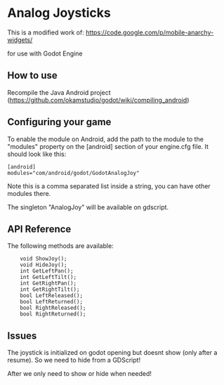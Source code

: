 Analog Joysticks
================

This is a modified work of:
https://code.google.com/p/mobile-anarchy-widgets/

for use with Godot Engine

How to use
----------
Recompile the Java Android project (https://github.com/okamstudio/godot/wiki/compiling_android)

Configuring your game
---------------------

To enable the module on Android, add the path to the module to the "modules" property on the [android] section of your engine.cfg file. It should look like this:

	[android]
	modules="com/android/godot/GodotAnalogJoy"

Note this is a comma separated list inside a string, you can have other modules there.

The singleton "AnalogJoy" will be available on gdscript.

API Reference
-------------

The following methods are available:

        void ShowJoy();
        void HideJoy();
        int GetLeftPan();
        int GetLeftTilt();
        int GetRightPan();
        int GetRightTilt();
        bool LeftReleased();
        bool LeftReturned();
        bool RightReleased();
        bool RightReturned();


Issues
------

The joystick is initialized on godot opening but doesnt show (only after a resume).
So we need to hide from a GDScript!

After we only need to show or hide when needed!



